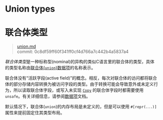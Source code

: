 # Union types
# 联合体类型

>[union.md](https://github.com/rust-lang/reference/blob/master/src/types/union.md)\
>commit: 0c8df59ff60f341ff0cf4d766a7c442b4a5837a4

*联合体类型*是一种标称型(nominal)的异构的类似C语言里的联合体的类型，具体的类型名称由[联合体(`union`)数据项][item]的名称表示。

联合体没有“活跃字段(active field)”的概念。相反，每次对联合体的访问都将联合体的部分存储内容转换为被访问字段的类型。由于转换可能会导致意外或未定义行为，所以读取联合体字段，或写入未实现 [`Copy`] 的联合体字段时都需要使用 `unsafe`。有关详细信息，请参阅[数据项][item]文档。

默认情况下，联合体(`union`)的内存布局是未定义的，但是可以使用 `#[repr(...)]`属性来提前固定住其类型布局。

[`Copy`]: ../special-types-and-traits.md#copy
[item]: ../items/unions.md
